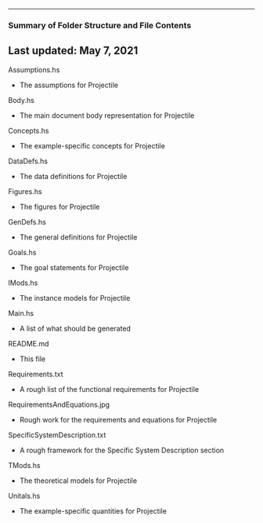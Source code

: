 --------------------------------------------------
### Summary of Folder Structure and File Contents
Last updated: May 7, 2021
--------------------------------------------------

Assumptions.hs
  - The assumptions for Projectile

Body.hs
  - The main document body representation for Projectile

Concepts.hs
  - The example-specific concepts for Projectile

DataDefs.hs
  - The data definitions for Projectile

Figures.hs
  - The figures for Projectile

GenDefs.hs
  - The general definitions for Projectile

Goals.hs
  - The goal statements for Projectile

IMods.hs
  - The instance models for Projectile
  
Main.hs 
  - A list of what should be generated
  
README.md
  - This file

Requirements.txt
  - A rough list of the functional requirements for Projectile

RequirementsAndEquations.jpg
  - Rough work for the requirements and equations for Projectile

SpecificSystemDescription.txt
  - A rough framework for the Specific System Description section

TMods.hs
  - The theoretical models for Projectile
  
Unitals.hs
  - The example-specific quantities for Projectile

